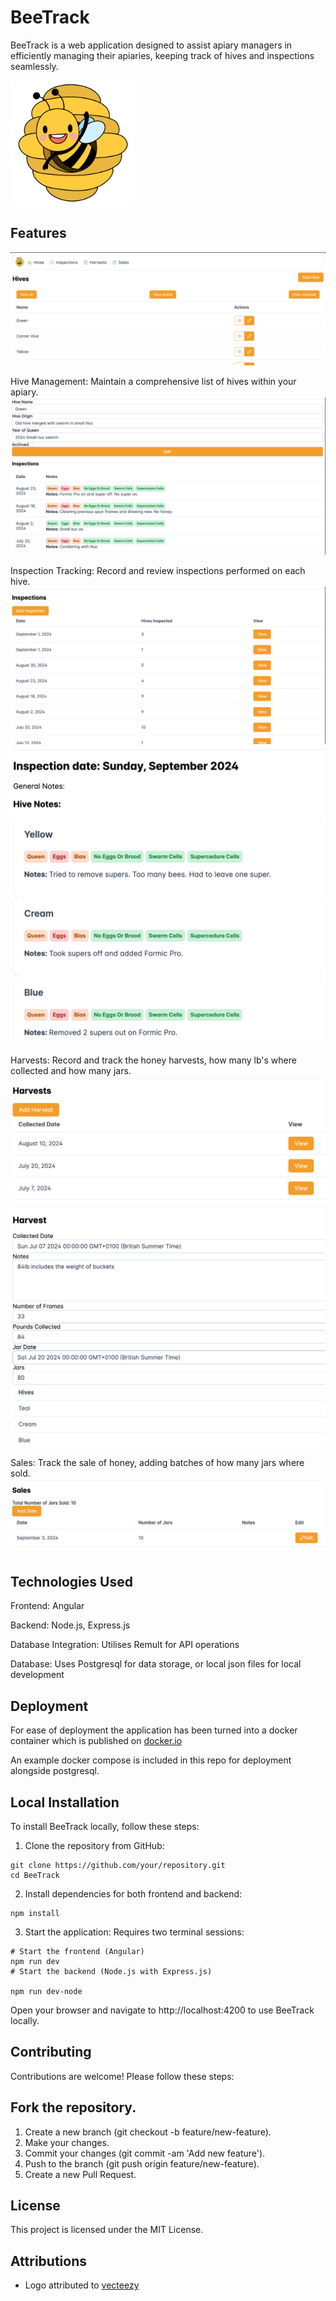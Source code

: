 # BeeTrack
BeeTrack is a web application designed to assist apiary managers in efficiently managing their apiaries, keeping track of hives and inspections seamlessly.

<img src="./src/assets/logo.png" width="200" height="200">

## Features
![Home page](/images/Home.png)

Hive Management: Maintain a comprehensive list of hives within your apiary.
![Hive view](/images/Hive.png)

Inspection Tracking: Record and review inspections performed on each hive.
![List inspections](/images/Inspections.png)
![View inspection](/images/ViewInspection.png)

Harvests: Record and track the honey harvests, how many lb's where collected and how many jars. 
![List harvests](/images/Harvests.png)
![View harvest](/images/Harvest.png)

Sales: Track the sale of honey, adding batches of how many jars where sold. 
![List sales](/images/Sales.png)



## Technologies Used
Frontend: Angular

Backend: Node.js, Express.js

Database Integration: Utilises Remult for API operations

Database: Uses Postgresql for data storage, or local json files for local development

## Deployment
For ease of deployment the application has been turned into a docker container which is published on [docker.io](https://hub.docker.com/r/mthomas564/beetrack)

An example docker compose is included in this repo for deployment alongside postgresql.

## Local Installation
To install BeeTrack locally, follow these steps:

1. Clone the repository from GitHub:

```
git clone https://github.com/your/repository.git
cd BeeTrack
```

2. Install dependencies for both frontend and backend:
```
npm install
```
3. Start the application:
Requires two terminal sessions:
```
# Start the frontend (Angular)
npm run dev
# Start the backend (Node.js with Express.js)

npm run dev-node
```
Open your browser and navigate to http://localhost:4200 to use BeeTrack locally.

## Contributing
Contributions are welcome! Please follow these steps:

## Fork the repository.
1. Create a new branch (git checkout -b feature/new-feature).
2. Make your changes.
3. Commit your changes (git commit -am 'Add new feature').
4. Push to the branch (git push origin feature/new-feature).
5. Create a new Pull Request.

## License
This project is licensed under the MIT License.

## Attributions
- Logo attributed to [vecteezy](https://www.vecteezy.com/free-png/bee)